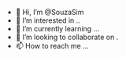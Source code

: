 - 👋 Hi, I’m @SouzaSim
- 👀 I’m interested in ..
- 🌱 I’m currently learning ...
- 💞️ I’m looking to collaborate on .
- 📫 How to reach me ...

<!---
SouzaSim/SouzaSim is a ✨ special ✨ repository because its `README.md` (this file) appears on your GitHub profile.
You can click the Preview link to take a look at your changes.
--->
